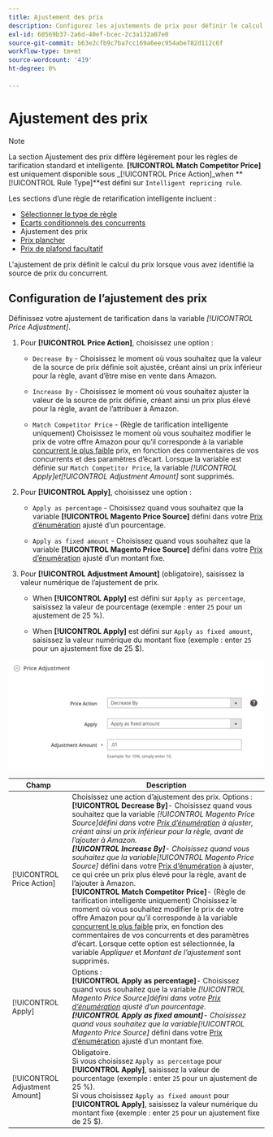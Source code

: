 ```yaml
---
title: Ajustement des prix
description: Configurez les ajustements de prix pour définir le calcul des prix lorsque vous avez identifié la source de prix du concurrent Amazon.
exl-id: 60569b37-2a6d-40ef-bcec-2c3a132a07e0
source-git-commit: b63e2cfb9c7ba7cc169a6eec954abe782d112c6f
workflow-type: tm+mt
source-wordcount: '419'
ht-degree: 0%

---
```


# Ajustement des prix

>[!NOTE]
>
>La section Ajustement des prix diffère légèrement pour les règles de tarification standard et intelligente. **[!UICONTROL Match Competitor Price]** est uniquement disponible sous _[!UICONTROL Price Action]_when **[!UICONTROL Rule Type]**est défini sur `Intelligent repricing rule`.

Les sections d’une règle de retarification intelligente incluent :

- [Sélectionner le type de règle](./intelligent-repricing-rules.md)
- [Écarts conditionnels des concurrents](./competitor-conditional-variances.md)
- Ajustement des prix
- [Prix plancher](./floor-price.md)
- [Prix de plafond facultatif](./optional-ceiling-price.md)

L&#39;ajustement de prix définit le calcul du prix lorsque vous avez identifié la source de prix du concurrent.

## Configuration de l’ajustement des prix

Définissez votre ajustement de tarification dans la variable _[!UICONTROL Price Adjustment]_.

1. Pour **[!UICONTROL Price Action]**, choisissez une option :

   - `Decrease By` - Choisissez le moment où vous souhaitez que la valeur de la source de prix définie soit ajustée, créant ainsi un prix inférieur pour la règle, avant d’être mise en vente dans Amazon.

   - `Increase By` - Choisissez le moment où vous souhaitez ajuster la valeur de la source de prix définie, créant ainsi un prix plus élevé pour la règle, avant de l’attribuer à Amazon.

   - `Match Competitor Price` - (Règle de tarification intelligente uniquement) Choisissez le moment où vous souhaitez modifier le prix de votre offre Amazon pour qu’il corresponde à la variable [concurrent le plus faible](./lowest-competitor-pricing.md) prix, en fonction des commentaires de vos concurrents et des paramètres d’écart. Lorsque la variable est définie sur `Match Competitor Price`, la variable _[!UICONTROL Apply]_et_[!UICONTROL Adjustment Amount]_ sont supprimés.

1. Pour **[!UICONTROL Apply]**, choisissez une option :

   - `Apply as percentage` - Choisissez quand vous souhaitez que la variable **[!UICONTROL Magento Price Source]** défini dans votre [Prix d’énumération](./listing-price.md) ajusté d’un pourcentage.

   - `Apply as fixed amount` - Choisissez quand vous souhaitez que la variable **[!UICONTROL Magento Price Source]** défini dans votre [Prix d’énumération](./listing-price.md) ajusté d’un montant fixe.

1. Pour **[!UICONTROL Adjustment Amount]** (obligatoire), saisissez la valeur numérique de l’ajustement de prix.

   - When **[!UICONTROL Apply]** est défini sur `Apply as percentage`, saisissez la valeur de pourcentage (exemple : enter `25` pour un ajustement de 25 %).

   - When **[!UICONTROL Apply]** est défini sur `Apply as fixed amount`, saisissez la valeur numérique du montant fixe (exemple : enter `25` pour un ajustement fixe de 25 $).

![Règle de retarification intelligente - ajustement des prix](assets/amazon-price-adjustment.png)

| Champ | Description |
|---|---|
| [!UICONTROL Price Action] | Choisissez une action d’ajustement des prix. Options :<br>**[!UICONTROL Decrease By]**- Choisissez quand vous souhaitez que la variable _[!UICONTROL Magento Price Source]_défini dans votre [Prix d’énumération](./listing-price.md) à ajuster, créant ainsi un prix inférieur pour la règle, avant de l’ajouter à Amazon.<br>**[!UICONTROL Increase By]**- Choisissez quand vous souhaitez que la variable_[!UICONTROL Magento Price Source]_ défini dans votre [Prix d’énumération](./listing-price.md) à ajuster, ce qui crée un prix plus élevé pour la règle, avant de l’ajouter à Amazon.<br>**[!UICONTROL Match Competitor Price]**- (Règle de tarification intelligente uniquement) Choisissez le moment où vous souhaitez modifier le prix de votre offre Amazon pour qu’il corresponde à la variable [concurrent le plus faible](./lowest-competitor-pricing.md) prix, en fonction des commentaires de vos concurrents et des paramètres d’écart. Lorsque cette option est sélectionnée, la variable _Appliquer_ et _Montant de l’ajustement_ sont supprimés. |
| [!UICONTROL Apply] | Options :<br>**[!UICONTROL Apply as percentage]**- Choisissez quand vous souhaitez que la variable _[!UICONTROL Magento Price Source]_défini dans votre [Prix d’énumération](./listing-price.md) ajusté d’un pourcentage.<br>**[!UICONTROL Apply as fixed amount]**- Choisissez quand vous souhaitez que la variable_[!UICONTROL Magento Price Source]_ défini dans votre [Prix d’énumération](./listing-price.md) ajusté d’un montant fixe. |
| [!UICONTROL Adjustment Amount] | Obligatoire.<br>Si vous choisissez `Apply as percentage` pour **[!UICONTROL Apply]**, saisissez la valeur de pourcentage (exemple : enter `25` pour un ajustement de 25 %).<br>Si vous choisissez `Apply as fixed amount` pour **[!UICONTROL Apply]**, saisissez la valeur numérique du montant fixe (exemple : enter `25` pour un ajustement fixe de 25 $). |
